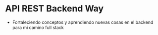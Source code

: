 # API REST Backend Way
- Fortaleciendo conceptos y aprendiendo nuevas cosas en el backend para mi camino full stack